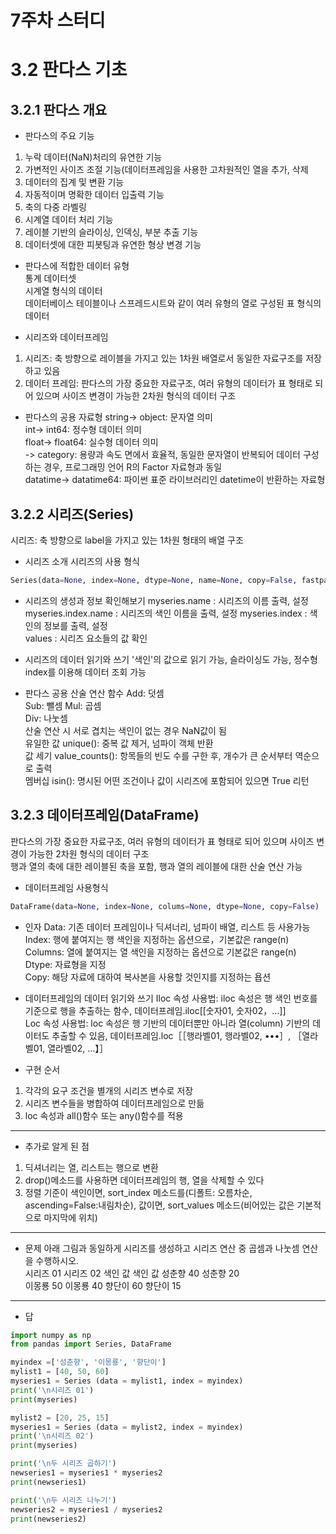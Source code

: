 7주차 스터디   
=====
# 3.2 판다스 기초   
## 3.2.1 판다스 개요
* 판다스의 주요 기능   
1. 누락 데이터(NaN)처리의 유연한 기능
2. 가변적인 사이즈 조절 기능(데이터프레임을 사용한 고차원적인 열을 추가, 삭제
3. 데이터의 집계 및 변환 기능
4. 자동적이며 명확한 데이터 입출력 기능
5. 축의 다중 라벨링
6. 시계열 데이터 처리 기능
7. 레이블 기반의 슬라이싱, 인덱싱, 부분 추출 기능
8. 데이터셋에 대한 피봇팅과 유연한 형상 변경 기능
 
* 판다스에 적합한 데이터 유형  
통계 데이터셋     
시계열 형식의 데이터     
데이터베이스 테이블이나 스프레드시트와 같이 여러 유형의 열로 구성된 표 형식의 데이터   

* 시리즈와 데이터프레임
1. 시리즈: 축 방향으로 레이블을 가지고 있는 1차원 배열로서 동일한 자료구조를 저장하고 있음
2. 데이터 프레임: 판다스의 가장 중요한 자료구조, 여러 유형의 데이터가 표 형태로 되어 있으며 사이즈 변경이 가능한 2차원 형식의 데이터 구조   

* 판다스의 공용 자료형
string-> object: 문자열 의미     
int-> int64: 정수형 데이터 의미    
float-> float64: 실수형 데이터 의미     
 -> category: 용량과 속도 면에서 효율적, 동일한 문자열이 반복되어 데이터 구성하는 경우, 프로그래밍 언어 R의 Factor 자료형과 동일   
 datatime-> datatime64: 파이썬 표준 라이브러리인 datetime이 반환하는 자료형
 
 ## 3.2.2 시리즈(Series)
 시리즈: 축 방향으로 label을 가지고 있는 1차원 형태의 배열 구조    
  
 * 시리즈 소개
 시리즈의 사용 형식   
 ```python
 Series(data=None, index=None, dtype=None, name=None, copy=False, fastpath=False)
 ```
 
 * 시리즈의 생성과 정보 확인해보기
 myseries.name : 시리즈의 이름 출력, 설정   
 myseries.index.name : 시리즈의 색인 이름을 출력, 설정
 myseries.index : 색인의 정보를 출력, 설정   
 values : 시리즈 요소들의 값 확인     
 
 * 시리즈의 데이터 읽기와 쓰기 
'색인'의 값으로 읽기 가능, 슬라이싱도 가능, 정수형 index를 이용해 데이터 조회 가능

* 판다스 공용 산술 연산 함수
Add: 덧셈   
Sub: 뺄셈
Mul: 곱셈    
Div: 나눗셈       
산술 연산 시 서로 겹치는 색인이 없는 경우 NaN값이 됨       
유일한 값 unique(): 중복 값 제거, 넘파이 객체 반환    
값 세기 value_counts(): 항목들의 빈도 수를 구한 후, 개수가 큰 순서부터 역순으로 출력    
멤버십 isin(): 명시된 어떤 조건이나 값이 시리즈에 포함되어 있으면 True 리턴

## 3.2.3 데이터프레임(DataFrame)
판다스의 가장 중요한 자료구조, 여러 유형의 데이터가 표 형태로 되어 있으며 사이즈 변경이 가능한 2차원 형식의 데이터 구조   
행과 열의 축에 대한 레이블된 축을 포함, 행과 열의 레이블에 대한 산술 연산 가능   

* 데이터프레임 사용형식
```python
DataFrame(data=None, index=None, colums=None, dtype=None, copy=False)
```
* 인자
Data: 기존 데이터 프레임이나 딕셔너리, 넘파이 배열, 리스트 등 사용가능
Index: 행에 붙여지는 행 색인을 지정하는 옵션으로，기본값은 range(n)   
Columns: 열에 붙여지는 열 색인을 지정하는 옵션으로 기본값은 range(n)   
Dtype: 자료형을 지정       
Copy: 해당 자료에 대하여 복사본을 사용할 것인지를 지정하는 욥션   

* 데이터프레임의 데이터 읽기와 쓰기
Iloc 속성 사용법: iloc 속성은 행 색인 번호를 기준으로 행을 추출하는 함수, 데이터프레임.iloc[[숫자01, 숫자02，…]]   
Loc 속성 사용법: loc 속성은 행 기반의 데이터뿐만 아니라 열(column) 기반의 데이터도 추출할 수 있음, 데이터프레임.loc［［행라벨01, 행라벨02, •••］, ［열라벨01, 열라벨02, …】］        

* 구현 순서
1. 각각의 요구 조건을 별개의 시리즈 변수로 저장
2. 시리즈 변수들을 병합하여 데이터프레임으로 만듦
3. loc 속성과 all()함수 또는 any()함수를 적용

--------
* 추가로 알게 된 점
1. 딕셔너리는 열, 리스트는 행으로 변환   
2. drop()메소드를 사용하면 데이터프레임의 행, 열을 삭제할 수 있다        
3. 정렬 기준이 색인이면, sort_index 메소드를(디폴트: 오름차순, ascending=False:내림차순), 값이면, sort_values 메소드(비어있는 값은 기본적으로 마지막에 위치)       
-------------------
* 문제
아래 그림과 동일하게 시리즈를 생성하고 시리즈 연산 중 곱셈과 나눗셈 연산을 수행하시오.   
시리즈 01  시리즈 02
색인  값  색인  값
성춘향 40 성춘향 20    
이몽룡 50 이몽룡 40
향단이 60 향단이 15
***

* 답
```python
import numpy as np
from pandas import Series, DataFrame

myindex =['성춘향', '이몽룡', '향단이']
mylist1 = [40, 50, 60]
myseries1 = Series (data = mylist1, index = myindex)
print('\n시리즈 01')
print(myseries)

mylist2 = [20, 25, 15]
myseries1 = Series (data = mylist2, index = myindex)
print('\n시리즈 02')
print(myseries)

print('\n두 시리즈 곱하기')
newseries1 = myseries1 * myseries2
print(newseries1)

print('\n두 시리즈 나누기')
newseries2 = myseries1 / myseries2
print(newseries2)
```
  
